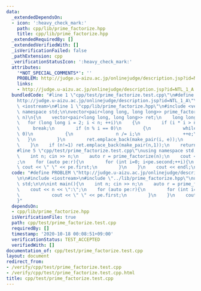 ```yaml
---
data:
  _extendedDependsOn:
  - icon: ':heavy_check_mark:'
    path: cpp/lib/prime_factorize.hpp
    title: cpp/lib/prime_factorize.hpp
  _extendedRequiredBy: []
  _extendedVerifiedWith: []
  _isVerificationFailed: false
  _pathExtension: cpp
  _verificationStatusIcon: ':heavy_check_mark:'
  attributes:
    '*NOT_SPECIAL_COMMENTS*': ''
    PROBLEM: http://judge.u-aizu.ac.jp/onlinejudge/description.jsp?id=NTL_1_A
    links:
    - http://judge.u-aizu.ac.jp/onlinejudge/description.jsp?id=NTL_1_A
  bundledCode: "#line 1 \"cpp/test/prime_factorize.test.cpp\"\n#define PROBLEM \"\
    http://judge.u-aizu.ac.jp/onlinejudge/description.jsp?id=NTL_1_A\"\n\n#include\
    \ <iostream>\n#line 1 \"cpp/lib/prime_factorize.hpp\"\n#include <vector>\n\nusing\
    \ namespace std;\n\nvector<pair<long long, long long>> prime_factorize(long long\
    \ n)\n{\n    vector<pair<long long, long long>> ret;\n    long long e = 0;\n \
    \   for (long long i = 2; i < n; ++i)\n    {\n        if (i * i > n)\n       \
    \     break;\n        if (n % i == 0)\n        {\n            while (n % i ==\
    \ 0)\n            {\n                n /= i;\n                ++e;\n         \
    \   }\n        }\n        ret.emplace_back(make_pair(i, e));\n        e = 0;\n\
    \    }\n    if (n!=1) ret.emplace_back(make_pair(n,1));\n    return ret;\n}\n\
    #line 5 \"cpp/test/prime_factorize.test.cpp\"\nusing namespace std;\n\n\nint main(){\n\
    \    int n; cin >> n;\n    auto r = prime_factorize(n);\n    cout << n << \":\"\
    ;\n    for (auto pe:r){\n        for (int i=0; i<pe.second;++i){\n           \
    \ cout << \" \" << pe.first;\n        }\n    }\n    cout << endl;\n}\n"
  code: "#define PROBLEM \"http://judge.u-aizu.ac.jp/onlinejudge/description.jsp?id=NTL_1_A\"\
    \n\n#include <iostream>\n#include \"../lib/prime_factorize.hpp\"\nusing namespace\
    \ std;\n\n\nint main(){\n    int n; cin >> n;\n    auto r = prime_factorize(n);\n\
    \    cout << n << \":\";\n    for (auto pe:r){\n        for (int i=0; i<pe.second;++i){\n\
    \            cout << \" \" << pe.first;\n        }\n    }\n    cout << endl;\n\
    }"
  dependsOn:
  - cpp/lib/prime_factorize.hpp
  isVerificationFile: true
  path: cpp/test/prime_factorize.test.cpp
  requiredBy: []
  timestamp: '2020-10-18 00:08:51+09:00'
  verificationStatus: TEST_ACCEPTED
  verifiedWith: []
documentation_of: cpp/test/prime_factorize.test.cpp
layout: document
redirect_from:
- /verify/cpp/test/prime_factorize.test.cpp
- /verify/cpp/test/prime_factorize.test.cpp.html
title: cpp/test/prime_factorize.test.cpp
---
```

